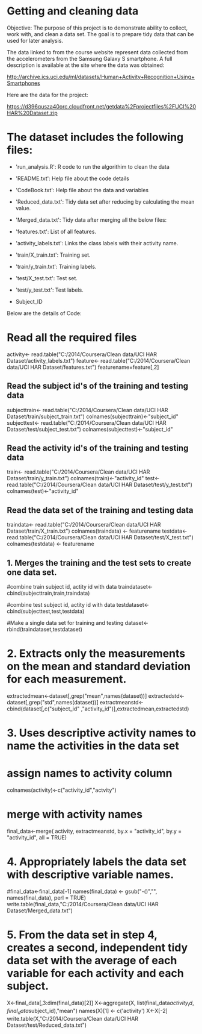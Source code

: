 Getting and cleaning data
====================

Objective: The purpose of this project is to demonstrate ability to collect, work with, and clean a data set. The goal is to prepare tidy data that can be used for later analysis.

The data linked to from the course website represent data collected from the accelerometers from the Samsung Galaxy S smartphone. A full description is available at the site where the data was obtained: 

http://archive.ics.uci.edu/ml/datasets/Human+Activity+Recognition+Using+Smartphones 

Here are the data for the project: 

https://d396qusza40orc.cloudfront.net/getdata%2Fprojectfiles%2FUCI%20HAR%20Dataset.zip 

The dataset includes the following files:
=========================================

- 'run_analysis.R': R code to run the algorithim to clean the data

- 'README.txt': Help file about the code details

- 'CodeBook.txt': Help file about the data and variables

- 'Reduced_data.txt': Tidy data set after reducing by calculating the mean value.

- 'Merged_data.txt': Tidy data after merging all the below files:


- 'features.txt': List of all features.

- 'activity_labels.txt': Links the class labels with their activity name.

- 'train/X_train.txt': Training set.

- 'train/y_train.txt': Training labels.

- 'test/X_test.txt': Test set.

- 'test/y_test.txt': Test labels.

-  Subject_ID

Below are the details of Code:

# Read all the required files
activity<- read.table("C:/2014/Coursera/Clean data/UCI HAR Dataset/activity_labels.txt")
feature<- read.table("C:/2014/Coursera/Clean data/UCI HAR Dataset/features.txt")
featurename=feature[,2]
## Read the subject id's of the training and testing data

subjecttrain<- read.table("C:/2014/Coursera/Clean data/UCI HAR Dataset/train/subject_train.txt")
colnames(subjecttrain)<-"subject_id"
subjecttest<- read.table("C:/2014/Coursera/Clean data/UCI HAR Dataset/test/subject_test.txt")
colnames(subjecttest)<-"subject_id"


## Read the activity id's of the training and testing data
train<- read.table("C:/2014/Coursera/Clean data/UCI HAR Dataset/train/y_train.txt")
colnames(train)<-"activity_id"
test<- read.table("C:/2014/Coursera/Clean data/UCI HAR Dataset/test/y_test.txt")
colnames(test)<-"activity_id"

## Read the data set of the training and testing data
traindata<- read.table("C:/2014/Coursera/Clean data/UCI HAR Dataset/train/X_train.txt")
colnames(traindata) <- featurename
testdata<- read.table("C:/2014/Coursera/Clean data/UCI HAR Dataset/test/X_test.txt")
colnames(testdata) <- featurename
## 1. Merges the training and the test sets to create one data set.

#combine train subject id, actity id with data
traindataset<-cbind(subjecttrain,train,traindata)

#combine test subject id, actity id with data
testdataset<-cbind(subjecttest,test,testdata)

#Make a single data set for training and testing
dataset<-rbind(traindataset,testdataset)

# 2. Extracts only the measurements on the mean and standard deviation for each measurement. 

extractedmean<-dataset[,grep("mean",names(dataset))]
extractedstd<-dataset[,grep("std",names(dataset))]
extractmeanstd<-cbind(dataset[,c("subject_id" ,"activity_id")],extractedmean,extractedstd)


# 3. Uses descriptive activity names to name the activities in the data set

# assign names to activity column
colnames(activity)<-c("activity_id","actvity")
# merge with activity names
final_data<-merge( activity, extractmeanstd, by.x = "activity_id", by.y = "activity_id", all = TRUE)

# 4. Appropriately labels the data set with descriptive variable names.

#final_data<-final_data[-1]
names(final_data) <- gsub("-()","", names(final_data), perl = TRUE)
write.table(final_data,"C:/2014/Coursera/Clean data/UCI HAR Dataset/Merged_data.txt")

# 5. From the data set in step 4, creates a second, independent tidy data set with the average of each variable for each activity and each subject.
X<-final_data[,3:dim(final_data)[2]]
X<-aggregate(X, list(final_data$activity_id,final_data$subject_id),"mean")
names(X)[1] <- c('activity')
X<-X[-2]
write.table(X,"C:/2014/Coursera/Clean data/UCI HAR Dataset/test/Reduced_data.txt")
